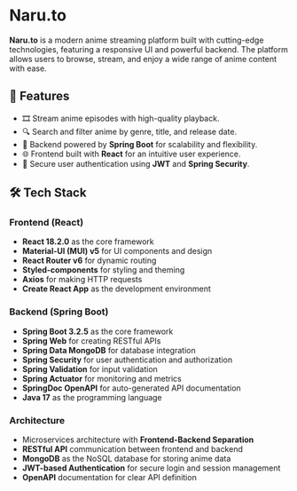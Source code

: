 # Naru.to


**Naru.to** is a modern anime streaming platform built with cutting-edge technologies, featuring a responsive UI and powerful backend. The platform allows users to browse, stream, and enjoy a wide range of anime content with ease.


## 🚀 Features

- 🎞️ Stream anime episodes with high-quality playback.
- 🔍 Search and filter anime by genre, title, and release date.
- 💾 Backend powered by **Spring Boot** for scalability and flexibility.
- 🌐 Frontend built with **React** for an intuitive user experience.
- 🔐 Secure user authentication using **JWT** and **Spring Security**.

## 🛠 Tech Stack

### **Frontend (React)**
- **React 18.2.0** as the core framework
- **Material-UI (MUI) v5** for UI components and design
- **React Router v6** for dynamic routing
- **Styled-components** for styling and theming
- **Axios** for making HTTP requests
- **Create React App** as the development environment

### **Backend (Spring Boot)**
- **Spring Boot 3.2.5** as the core framework
- **Spring Web** for creating RESTful APIs
- **Spring Data MongoDB** for database integration
- **Spring Security** for user authentication and authorization
- **Spring Validation** for input validation
- **Spring Actuator** for monitoring and metrics
- **SpringDoc OpenAPI** for auto-generated API documentation
- **Java 17** as the programming language


### **Architecture**
- Microservices architecture with **Frontend-Backend Separation**
- **RESTful API** communication between frontend and backend
- **MongoDB** as the NoSQL database for storing anime data
- **JWT-based Authentication** for secure login and session management
- **OpenAPI** documentation for clear API definition


